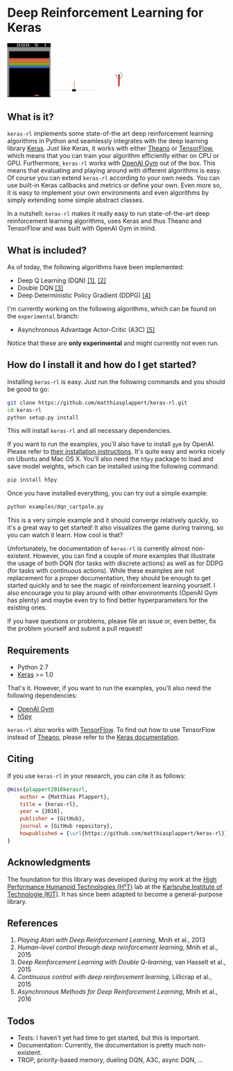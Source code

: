 # Deep Reinforcement Learning for Keras

<img src="/assets/breakout.gif?raw=true" width="100"> <img src="/assets/cartpole.gif?raw=true" width="100"> <img src="/assets/pendulum.gif?raw=true" width="100">

## What is it?
`keras-rl` implements some state-of-the art deep reinforcement learning algorithms in Python and seamlessly integrates with the deep learning library [Keras](http://keras.io). Just like Keras, it works with either [Theano](http://deeplearning.net/software/theano/) or [TensorFlow](https://www.tensorflow.org/), which means that you can train your algorithm efficiently either on CPU or GPU.
Furthermore, `keras-rl` works with [OpenAI Gym]() out of the box. This means that evaluating and playing around with different algorithms is easy.
Of course you can extend `keras-rl` according to your own needs. You can use built-in Keras callbacks and metrics or define your own.
Even more so, it is easy to implement your own environments and even algorithms by simply extending some simple abstract classes.

In a nutshell: `keras-rl` makes it really easy to run state-of-the-art deep reinforcement learning algorithms, uses Keras and thus Theano and TensorFlow and was built with OpenAI Gym in mind.

## What is included?
As of today, the following algorithms have been implemented:

- Deep Q Learning (DQN) [[1]](http://arxiv.org/abs/1312.5602), [[2]](http://home.uchicago.edu/~arij/journalclub/papers/2015_Mnih_et_al.pdf)
- Double DQN [[3]](http://arxiv.org/abs/1509.06461)
- Deep Deterministic Policy Gradient (DDPG) [[4]](http://arxiv.org/abs/1509.02971)

I'm currently working on the following algorithms, which can be found on the `experimental` branch:

- Asynchronous Advantage Actor-Critic (A3C) [[5]](http://arxiv.org/abs/1602.01783)

Notice that these are **only experimental** and might currently not even run.

## How do I install it and how do I get started?
Installing `keras-rl` is easy. Just run the following commands and you should be good to go:
```bash
git clone https://github.com/matthiasplappert/keras-rl.git
cd keras-rl
python setup.py install
```
This will install `keras-rl` and all necessary dependencies.

If you want to run the examples, you'll also have to install `gym` by OpenAI.
Please refer to [their installation instructions](https://github.com/openai/gym#installation).
It's quite easy and works nicely on Ubuntu and Mac OS X.
You'll also need the `h5py` package to load and save model weights, which can be installed using
the following command:
```bash
pip install h5py
```

Once you have installed everything, you can try out a simple example:
```bash
python examples/dqn_cartpole.py
```
This is a very simple example and it should converge relatively quickly, so it's a great way to get started!
It also visualizes the game during training, so you can watch it learn. How cool is that?

Unfortunately, he documentation of `keras-rl` is currently almost non-existent.
However, you can find a couple of more examples that illustrate the usage of both DQN (for tasks with discrete actions) as well as for DDPG (for tasks with continuous actions).
While these examples are not replacement for a proper documentation, they should be enough to get started quickly and to see the magic of reinforcement learning yourself.
I also encourage you to play around with other environments (OpenAI Gym has plenty) and maybe even try to find better hyperparameters for the existing ones.

If you have questions or problems, please file an issue or, even better, fix the problem yourself and submit a pull request!

## Requirements
- Python 2.7
- [Keras](http://keras.io) >= 1.0

That's it. However, if you want to run the examples, you'll also need the following dependencies:
- [OpenAI Gym](https://github.com/openai/gym)
- [h5py](https://pypi.python.org/pypi/h5py)

`keras-rl` also works with [TensorFlow](https://www.tensorflow.org/). To find out how to use TensorFlow instead of [Theano](http://deeplearning.net/software/theano/), please refer to the [Keras documentation](http://keras.io/#switching-from-theano-to-tensorflow).

## Citing
If you use `keras-rl` in your research, you can cite it as follows:
```bibtex
@misc{plappert2016kerasrl,
    author = {Matthias Plappert},
    title = {keras-rl},
    year = {2016},
    publisher = {GitHub},
    journal = {GitHub repository},
    howpublished = {\url{https://github.com/matthiasplappert/keras-rl}},
}
```

## Acknowledgments
The foundation for this library was developed during my work at the [High Performance Humanoid Technologies (H²T)](https://h2t.anthropomatik.kit.edu/) lab at the [Karlsruhe Institute of Technologie (KIT)](https://kit.edu).
It has since been adapted to become a general-purpose library.

## References
1. *Playing Atari with Deep Reinforcement Learning*, Mnih et al., 2013
2. *Human-level control through deep reinforcement learning*, Mnih et al., 2015
3. *Deep Reinforcement Learning with Double Q-learning*, van Hasselt et al., 2015
4. *Continuous control with deep reinforcement learning*, Lillicrap et al., 2015
5. *Asynchronous Methods for Deep Reinforcement Learning*, Mnih et al., 2016

## Todos
- Tests: I haven't yet had time to get started, but this is important.
- Documentation: Currently, the documentation is pretty much non-existent.
- TROP, priority-based memory, dueling DQN, A3C, async DQN, ...
